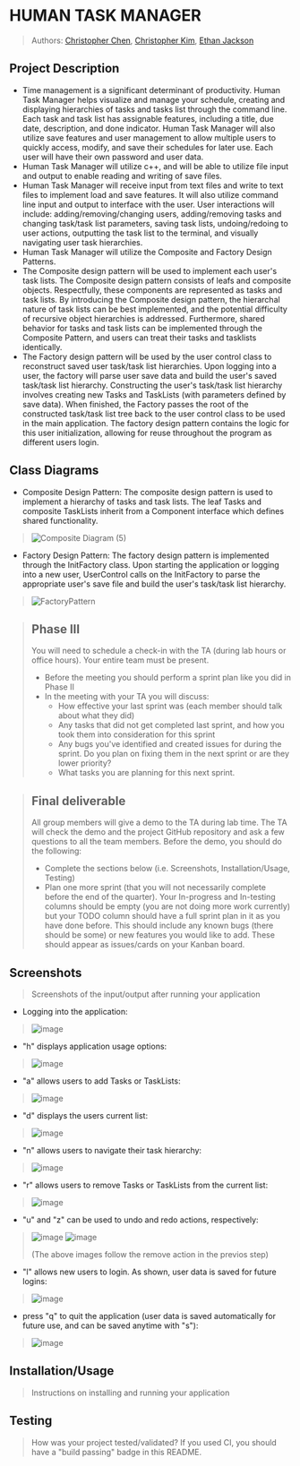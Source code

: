 # HUMAN TASK MANAGER

 
 > Authors: [Christopher Chen](https://github.com/36tofu),
            [Christopher Kim](https://github.com/JimmyNoBob),
            [Ethan Jackson](https://github.com/ethantjackson)

## Project Description
  * Time management is a significant determinant of productivity. Human Task Manager helps visualize and manage your schedule, creating and displaying hierarchies of tasks and tasks list through the command line. Each task and task list has assignable features, including a title, due date, description, and done indicator. Human Task Manager will also utilize save features and user management to allow multiple users to quickly access, modify, and save their schedules for later use. Each user will have their own password and user data.
  * Human Task Manager will utilize c++, and will be able to utilize file input and output to enable reading and writing of save files.
  * Human Task Manager will receive input from text files and write to text files to implement load and save features. It will also utilize command line input and output to interface with the user. User interactions will include: adding/removing/changing users, adding/removing tasks and changing task/task list parameters, saving task lists, undoing/redoing to user actions, outputting the task list to the terminal, and visually navigating user task hierarchies.
  * Human Task Manager will utilize the Composite and Factory Design Patterns. 
  * The Composite design pattern will be used to implement each user's task lists. The Composite design pattern consists of leafs and composite objects. Respectfully, these components are represented as tasks and task lists. By introducing the Composite design pattern, the hierarchal nature of task lists can be best implemented, and the potential difficulty of recursive object hierarchies is addressed. Furthermore, shared behavior for tasks and task lists can be implemented through the Composite Pattern, and users can treat their tasks and tasklists identically. 
  * The Factory design pattern will be used by the user control class to reconstruct saved user task/task list hierarchies. Upon logging into a user, the factory will parse user save data and build the user's saved task/task list hierarchy. Constructing the user's task/task list hierarchy involves creating new Tasks and TaskLists (with parameters defined by save data). When finished, the Factory passes the root of the constructed task/task list tree back to the user control class to be used in the main application. The factory design pattern contains the logic for this user initialization, allowing for reuse throughout the program as different users login. 

## Class Diagrams
 * Composite Design Pattern: The composite design pattern is used to implement a hierarchy of tasks and task lists. The leaf Tasks and composite TaskLists inherit from a Component interface which defines shared functionality.
 
>![Composite Diagram (5)](https://user-images.githubusercontent.com/71403787/110257723-f25b1280-7f53-11eb-9ba9-d9bae1f42860.jpg)

 * Factory Design Pattern: The factory design pattern is implemented through the InitFactory class. Upon starting the application or logging into a new user, UserControl calls on the InitFactory to parse the appropriate user's save file and build the user's task/task list hierarchy.

>![FactoryPattern](https://user-images.githubusercontent.com/71403787/110258695-bfffe400-7f58-11eb-8013-ba92295c00d3.jpg)

 > ## Phase III
 > You will need to schedule a check-in with the TA (during lab hours or office hours). Your entire team must be present. 
 > * Before the meeting you should perform a sprint plan like you did in Phase II
 > * In the meeting with your TA you will discuss: 
 >   - How effective your last sprint was (each member should talk about what they did)
 >   - Any tasks that did not get completed last sprint, and how you took them into consideration for this sprint
 >   - Any bugs you've identified and created issues for during the sprint. Do you plan on fixing them in the next sprint or are they lower priority?
 >   - What tasks you are planning for this next sprint.

 > ## Final deliverable
 > All group members will give a demo to the TA during lab time. The TA will check the demo and the project GitHub repository and ask a few questions to all the team members. 
 > Before the demo, you should do the following:
 > * Complete the sections below (i.e. Screenshots, Installation/Usage, Testing)
 > * Plan one more sprint (that you will not necessarily complete before the end of the quarter). Your In-progress and In-testing columns should be empty (you are not doing more work currently) but your TODO column should have a full sprint plan in it as you have done before. This should include any known bugs (there should be some) or new features you would like to add. These should appear as issues/cards on your Kanban board. 
 
 ## Screenshots
 > Screenshots of the input/output after running your application
  * Logging into the application:
  
 > ![image](https://user-images.githubusercontent.com/71403787/110260130-d5c4d780-7f5f-11eb-84f5-bcc4fcd950dd.png)
 
 * "h" displays application usage options:

> ![image](https://user-images.githubusercontent.com/71403787/110260269-42d86d00-7f60-11eb-86e1-46edd2eaf682.png)

* "a" allows users to add Tasks or TaskLists:

>![image](https://user-images.githubusercontent.com/71403787/110260348-a2cf1380-7f60-11eb-96b5-6b8f6dfc1df6.png)

* "d" displays the users current list:

> ![image](https://user-images.githubusercontent.com/71403787/110260920-f9d5e800-7f62-11eb-8a80-b0f61ea7923c.png)


* "n" allows users to navigate their task hierarchy:

> ![image](https://user-images.githubusercontent.com/71403787/110260455-2e48a480-7f61-11eb-8115-f411253ed6d7.png)

* "r" allows users to remove Tasks or TaskLists from the current list:

> ![image](https://user-images.githubusercontent.com/71403787/110260508-6f40b900-7f61-11eb-8560-3e7ff29256f3.png)

* "u" and "z" can be used to undo and redo actions, respectively:

> ![image](https://user-images.githubusercontent.com/71403787/110260540-8d0e1e00-7f61-11eb-8b1f-0bc7f8b5dd01.png) ![image](https://user-images.githubusercontent.com/71403787/110260551-98614980-7f61-11eb-96b2-933843721b1e.png)
> 
> (The above images follow the remove action in the previos step)

* "l" allows new users to login. As shown, user data is saved for future logins:

> ![image](https://user-images.githubusercontent.com/71403787/110260693-1de4f980-7f62-11eb-880f-52b03f0bd461.png)

* press "q" to quit the application (user data is saved automatically for future use, and can be saved anytime with "s"):

> ![image](https://user-images.githubusercontent.com/71403787/110260726-3e14b880-7f62-11eb-83a3-7c9b8d9ccf9e.png)


 ## Installation/Usage
 > Instructions on installing and running your application
 ## Testing
 > How was your project tested/validated? If you used CI, you should have a "build passing" badge in this README.
 
